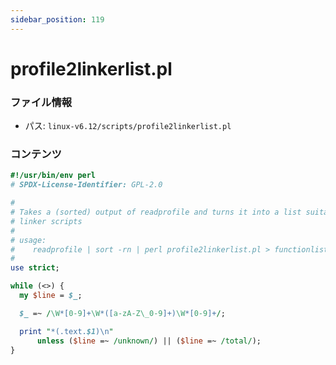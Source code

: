 ```yaml
---
sidebar_position: 119
---
```

# profile2linkerlist.pl

### ファイル情報

- パス: `linux-v6.12/scripts/profile2linkerlist.pl`

### コンテンツ

```pl
#!/usr/bin/env perl
# SPDX-License-Identifier: GPL-2.0

#
# Takes a (sorted) output of readprofile and turns it into a list suitable for
# linker scripts
#
# usage:
#	 readprofile | sort -rn | perl profile2linkerlist.pl > functionlist
#
use strict;

while (<>) {
  my $line = $_;

  $_ =~ /\W*[0-9]+\W*([a-zA-Z\_0-9]+)\W*[0-9]+/;

  print "*(.text.$1)\n"
      unless ($line =~ /unknown/) || ($line =~ /total/);
}

```
